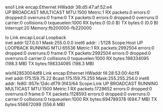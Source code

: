 eno1      Link encap:Ethernet  HWaddr 38:d5:47:af:52:e4  
          UP BROADCAST MULTICAST  MTU:1500  Metric:1
          RX packets:0 errors:0 dropped:0 overruns:0 frame:0
          TX packets:0 errors:0 dropped:0 overruns:0 carrier:0
          collisions:0 txqueuelen:1000 
          RX bytes:0 (0.0 B)  TX bytes:0 (0.0 B)
          Interrupt:20 Memory:fb200000-fb220000 

lo        Link encap:Local Loopback  
          inet addr:127.0.0.1  Mask:255.0.0.0
          inet6 addr: ::1/128 Scope:Host
          UP LOOPBACK RUNNING  MTU:65536  Metric:1
          RX packets:2992504 errors:0 dropped:0 overruns:0 frame:0
          TX packets:2992504 errors:0 dropped:0 overruns:0 carrier:0
          collisions:0 txqueuelen:1000 
          RX bytes:198334095 (198.3 MB)  TX bytes:198334095 (198.3 MB)

wlxf42853004df8 Link encap:Ethernet  HWaddr f4:28:53:00:4d:f8  
          inet addr:175.159.75.22  Bcast:175.159.75.255  Mask:255.255.254.0
          inet6 addr: fe80::957e:12dc:df79:3f43/64 Scope:Link
          UP BROADCAST RUNNING MULTICAST  MTU:1500  Metric:1
          RX packets:1728652 errors:0 dropped:0 overruns:0 frame:0
          TX packets:1128593 errors:0 dropped:0 overruns:0 carrier:0
          collisions:0 txqueuelen:1000 
          RX bytes:694789378 (694.7 MB)  TX bytes:556672089 (556.6 MB)

